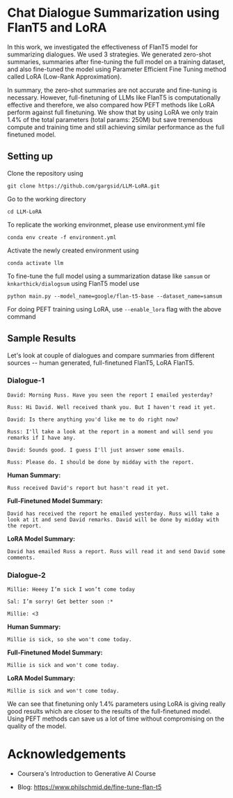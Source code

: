 # Chat Dialogue Summarization using FlanT5 and LoRA

In this work, we investigated the effectiveness of FlanT5 model for summarizing dialogues. We used 3 strategies. We generated zero-shot summaries, summaries after fine-tuning the full model on a training dataset, and also fine-tuned the model using Parameter Efficient Fine Tuning method called LoRA (Low-Rank Approximation). 

In summary, the zero-shot summaries are not accurate and fine-tuning is necessary. However, full-finetuning of LLMs like FlanT5 is computationally effective and therefore, we also compared how PEFT methods like LoRA perform against full finetuning. We show that by using LoRA we only train 1.4% of the total parameters (total params: 250M) but save tremendous compute and training time and still achieving similar performance as the full finetuned model. 

## Setting up

Clone the repository using 

```
git clone https://github.com/gargsid/LLM-LoRA.git
```

Go to the working directory

```
cd LLM-LoRA
```

To replicate the working environmet, please use environment.yml file

```
conda env create -f environment.yml
```

Activate the newly created environment using

```
conda activate llm
```

To fine-tune the full model using a summarization datase like `samsum` or `knkarthick/dialogsum` using FlanT5 model use

```
python main.py --model_name=google/flan-t5-base --dataset_name=samsum
```

For doing PEFT training using LoRA, use `--enable_lora` flag with the above command

## Sample Results

Let's look at couple of dialogues and compare summaries from different sources -- human generated, full-finetuned FlanT5, LoRA FlanT5. 

### Dialogue-1

```
David: Morning Russ. Have you seen the report I emailed yesterday?

Russ: Hi David. Well received thank you. But I haven't read it yet.

David: Is there anything you'd like me to do right now?

Russ: I'll take a look at the report in a moment and will send you remarks if I have any.

David: Sounds good. I guess I'll just answer some emails.

Russ: Please do. I should be done by midday with the report.
```

**Human Summary:**
```
Russ received David's report but hasn't read it yet.
```

**Full-Finetuned Model Summary:** 
```
David has received the report he emailed yesterday. Russ will take a look at it and send David remarks. David will be done by midday with the report.
```
**LoRA Model Summary:**
```
David has emailed Russ a report. Russ will read it and send David some comments.
```

### Dialogue-2

```
Millie: Heeey I’m sick I won’t come today

Sal: I’m sorry! Get better soon :*

Millie: <3
```

**Human Summary:**
```
Millie is sick, so she won't come today.
```
**Full-Finetuned Model Summary:** 
```
Millie is sick and won't come today.
```
**LoRA Model Summary:**
```
Millie is sick and won't come today. 
```



We can see that finetuning only 1.4% parameters using LoRA is giving really good results which are closer to the results of the full-finetuned model. Using PEFT methods can save us a lot of time without compromising on the quality of the model. 

# Acknowledgements

- Coursera's Introduction to Generative AI Course

- Blog: https://www.philschmid.de/fine-tune-flan-t5


